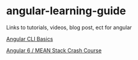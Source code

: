 # angular-learning-guide
Links to tutorials, videos, blog post, ect for angular

[Angular CLI Basics](https://angularfirebase.com/lessons/basics-angular-cli/)

[Angular 6 / MEAN Stack Crash Course](https://codingthesmartway.com/angular-6-mean-stack-crash-course-part-1-front-end-project-setup-and-routing/)
